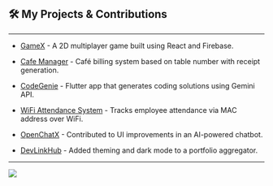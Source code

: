 ## 🛠️ My Projects & Contributions

---

- [GameX](https://github.com/yourusername/gamex) - A 2D multiplayer game built using React and Firebase.

- [Cafe Manager](https://github.com/yourusername/cafe-manager) - Café billing system based on table number with receipt generation.

- [CodeGenie](https://github.com/yourusername/codegenie) - Flutter app that generates coding solutions using Gemini API.

- [WiFi Attendance System](https://github.com/yourusername/wifi-attendance) - Tracks employee attendance via MAC address over WiFi.

- [OpenChatX](https://github.com/otherdev/openchatx) - Contributed to UI improvements in an AI-powered chatbot.

- [DevLinkHub](https://github.com/otherdev/devlinkhub) - Added theming and dark mode to a portfolio aggregator.

---

<p align="left">
  <a href="https://linkedin.com/in/yourprofile" target="_blank">
    <img src="https://img.shields.io/badge/Connect on LinkedIn-blue?style=for-the-badge&logo=linkedin" />
  </a>
</p>
